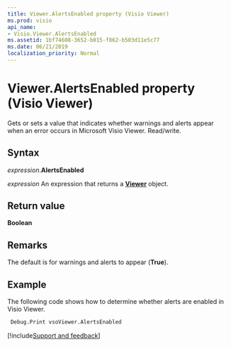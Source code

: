 ```yaml
---
title: Viewer.AlertsEnabled property (Visio Viewer)
ms.prod: visio
api_name:
- Visio.Viewer.AlertsEnabled
ms.assetid: 1bf74608-3652-b015-f862-b503d11e5c77
ms.date: 06/21/2019
localization_priority: Normal
---
```



# Viewer.AlertsEnabled property (Visio Viewer)

Gets or sets a value that indicates whether warnings and alerts appear when an error occurs in Microsoft Visio Viewer. Read/write.


## Syntax

_expression_.**AlertsEnabled**

_expression_ An expression that returns a **[Viewer](Visio.Viewer.md)** object.


## Return value

**Boolean**


## Remarks

The default is for warnings and alerts to appear (**True**).


## Example

The following code shows how to determine whether alerts are enabled in Visio Viewer.

```vb
 Debug.Print vsoViewer.AlertsEnabled
```

[!include[Support and feedback](~/includes/feedback-boilerplate.md)]